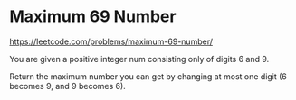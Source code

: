 # Maximum 69 Number

https://leetcode.com/problems/maximum-69-number/

You are given a positive integer num consisting only of digits 6 and 9.

Return the maximum number you can get by changing at most one digit (6 becomes 9, and 9 becomes 6).
